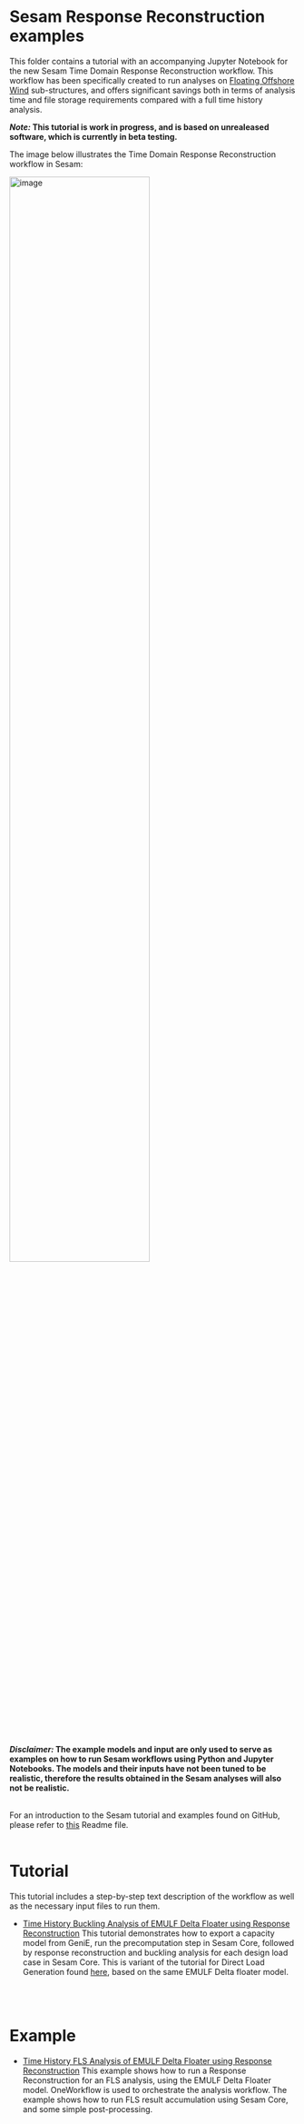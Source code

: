 # Sesam Response Reconstruction examples
This folder contains a tutorial with an accompanying Jupyter Notebook for the new Sesam Time Domain Response Reconstruction workflow. This workflow has been specifically created to run analyses on [Floating Offshore Wind](https://www.dnv.com/software/services/software-to-design-floating-wind-turbine-support-structures/) sub-structures, and offers significant savings both in terms of analysis time and file storage requirements compared with a full time history analysis.

**_Note:_ This tutorial is work in progress, and is based on unrealeased software, which is currently in beta testing.**

The image below illustrates the Time Domain Response Reconstruction workflow in Sesam:

<img src="_imgs/workflow.png" alt="image" width="70%" height="auto">
<br><br>

**_Disclaimer:_ The example models and input are only used to serve as examples on how to run Sesam workflows using Python and Jupyter Notebooks. The models and their inputs have not been tuned to be realistic, therefore the results obtained in the Sesam analyses will also not be realistic.**
<br>
<br>

For an introduction to the Sesam tutorial and examples found on GitHub, please refer to [this](../Readme.md) Readme file.
<br>
<br>

# Tutorial <a id='tutorials'></a>

This tutorial includes a step-by-step text description of the workflow as well as the necessary input files to run them.

* [Time History Buckling Analysis of EMULF Delta Floater using Response Reconstruction](EMULF_Buckling_Tutorial_RR/EMULF_buckling_tutorial_response_reconstruction.pdf) This tutorial demonstrates how to export a capacity model from GeniE, run the precomputation step in Sesam Core, followed by response reconstruction and buckling analysis for each design load case in Sesam Core. This is variant of the tutorial for Direct Load Generation found [here](../direct-load-generation/EMULF_Buckling_Tutorial/EMULF_Buckling_tutorial.pdf), based on the same EMULF Delta floater model.
<br>
<br>

# Example <a id='examples'></a>
* [Time History FLS Analysis of EMULF Delta Floater using Response Reconstruction](EMULF_FLS_Example_RR/EMULF_FLS_Example_RR.ipynb) This example shows how to run a Response Reconstruction for an FLS analysis, using the EMULF Delta Floater model. OneWorkflow is used to orchestrate the analysis workflow. The example shows how to run FLS result accumulation using Sesam Core, and some simple post-processing.


